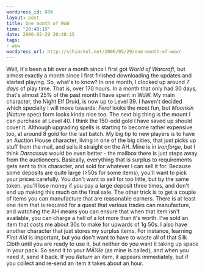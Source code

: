 ```yaml
--- 
wordpress_id: 884
layout: post
title: One month of WoW
time: "20:48:15"
date: 2006-05-29 20:48:15
tags: 
- wow
wordpress_url: http://schinckel.net/2006/05/29/one-month-of-wow/
---
```

Well, it's been a bit over a month since I first got _World of Warcraft_, but almost exactly a month since I first finished downloading the updates and started playing. So, what's to know? In one month, I clocked up around _7 days_ of play time. That is, over 170 hours. In a month that only had 30 days, that's almost 25% of the past month I have spent in WoW. My main character, the Night Elf Druid, is now up to Level 39. I haven't decided which specialty I will move towards: _Feral_ looks the most fun, but _Moonkin_ (_Nature_ spec) form looks kinda nice too. The next big thing is the mount I can purchase at Level 40. I think the 150-odd gold I have saved up should cover it. Although upgrading spells is starting to become rather expensive too, at around 8 gold for the last batch.  My big tip to new players is to have an Auction House character, living in one of the big cities, that just picks up stuff from the mail, and sells it straight on the AH. Mine is in _Ironforge_, but I think _Darnassus_ would be even better - the mailbox there is just steps away from the auctioneers. Basically, everything that is surplus to requirements gets sent to this character, and sold for whatever I can sell it for. Because some deposits are quite large (>50s for some items), you'll want to pick your prices carefully. You don't want to sell for too little, but by the same token, you'll lose money if you pay a large deposit three times, and don't end up making this much on the final sale. The other trick is to get a couple of items you can manufacture that are reasonable earners. There is at least one item that is required for a quest that various trades can manufacture, and watching the AH means you can ensure that when that item isn't available, you can charge a hell of a lot more than it's worth. I've sold an item that costs me about 30s to make for upwards of 1g 50s. I also have another character that just stores my surplus items. For instance, learning _First Aid_ is important, but you don't want to have to waste all of that Silk Cloth until you are ready to use it, but neither do you want it taking up space in your pack. So send it to your _MÃ¼le_ (as mine is called), and when you need it, send it back. If you _Return_ an item, it appears immediately, but if you collect and re-send an item it takes about an hour. 
